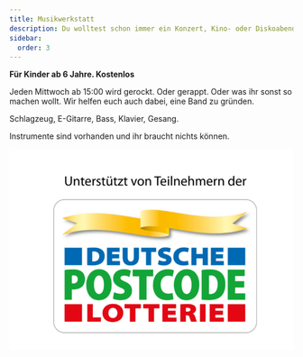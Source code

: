 ```yaml
---
title: Musikwerkstatt
description: Du wolltest schon immer ein Konzert, Kino- oder Diskoabend mitorganisieren? Oder ein cooles Tischkicker-Tunier auf die Beine stellen? Perfekt! Dann bist du hier genau richtig!
sidebar:
  order: 3
---
```


**Für Kinder ab 6 Jahre. Kostenlos**

Jeden Mittwoch ab 15:00 wird gerockt. Oder gerappt. Oder was ihr sonst so machen wollt. Wir helfen euch auch dabei, eine Band zu gründen.

Schlagzeug, E-Gitarre, Bass, Klavier, Gesang.

Instrumente sind vorhanden und ihr braucht nichts können.

![Unterstützt von Teilnehmern der "Deutsche Postcode Lotterie"](../../../assets/foerderung/Postcode-768x543.png)
